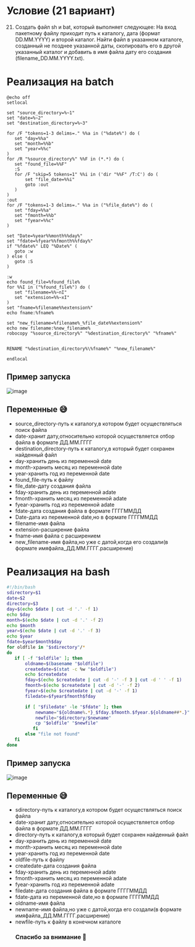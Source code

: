 # Условие (21 вариант)
21. Создать файл sh и bat, который выполняет следующее: 
На вход пакетному файлу приходит путь к каталогу, дата (формат DD.MM.YYYY) и второй каталог. Найти файл в указанном каталоге, созданный не позднее указанной даты, скопировать его в другой указанный каталог и добавить в имя файла дату его создания (filename_DD.MM.YYYY.txt).
# Реализация на batch
 ```batch 
@echo off
setlocal

set "source_directory=%~1"
set "date=%~2"
set "destination_directory=%~3"

for /F "tokens=1-3 delims=." %%a in ("%date%") do (
    set "day=%%a"
    set "month=%%b"
    set "year=%%c"
)
for /R "%source_directory%" %%F in (*.*) do (
    set "found_file=%%F"
    :S
    for /F "skip=5 tokens=1" %%i in ('dir "%%F" /T:C') do (
        set "file_date=%%i"
        goto :out
    )
)
:out
for /F "tokens=1-3 delims=." %%a in ("%file_date%") do (
    set "fday=%%a"
    set "fmonth=%%b"
    set "fyear=%%c"
)

set "Date=%year%%month%%day%"
set "fdate=%fyear%%fmonth%%fday%"
if "%fdate%" LEQ "%Date%" (
    goto :w
) else (
    goto :S
)

:w
echo found_file=%found_file%
for %%I in ("%found_file%") do (
    set "filename=%%~nI"
    set "extension=%%~xI"
)
set "fname=%filename%%extension%"
echo fname:%fname%

set "new_filename=%filename%_%file_date%%extension%"
echo new filename:%new_filename%
robocopy "%source_directory%" "%destination_directory%" "%fname%"


RENAME "%destination_directory%\%fname%" "%new_filename%"

endlocal
```
## Пример запуска
![image](https://github.com/iis-32170x/RPIIS/assets/144935038/85ef2bbe-e176-429b-98a8-7c958f0a65a6)
## Переменные :sweat_smile:
- source_directory-путь к каталогу,в котором будет осуществляться поиск файла
- date-хранит дату,относительно которой осуществляется отбор файла в формате ДД.ММ.ГГГГ
- destination_directory-путь к каталогу,в который будет сохранен найденный файл
- day-хранить день из переменной date
- month-хранить месяц из переменной date
- year-хранить год из переменной date
- found_file-путь к файлу
- file_date-дату создания файла
- fday-хранить день из переменной аdate
- fmonth-хранить месяц из переменной аdate
- fyear-хранить год из переменной аdate
- fdate-дата создания файла в формате ГГГГММДД
- Date-дата из переменной date,но в формате ГГГГММДД
- filename-имя файла
- extension-расширение файла
- fname-имя файла с расширением
- new_filename-имя файла,но уже с датой,когда его создали(в формате имяфайла_ДД.ММ.ГГГГ.расширение)

# Реализация на bash

 ``` bash
#!/bin/bash
sdirectory=$1
date=$2
directory=$3
day=$(echo $date | cut -d '.' -f 1)
echo $day
month=$(echo $date | cut -d '.' -f 2)
echo $month
year=$(echo $date | cut -d '.' -f 3)
echo $year
fdate=$year$month$day
for oldfile in "$sdirectory"/*
do
    if [ -f "$oldfile" ]; then
        oldname=$(basename "$oldfile")
        createdate=$(stat -c %w "$oldfile")
        echo $createdate
        fday=$(echo $createdate | cut -d '-' -f 3 | cut -d ' ' -f 1)
        fmonth=$(echo $createdate | cut -d '-' -f 2)
        fyear=$(echo $createdate | cut -d '-' -f 1)
        filedate=$fyear$fmonth$fday

        if [ "$filedate" -le "$fdate" ]; then
            newname="${oldname%.*}_$fday.$fmonth.$fyear.${oldname##*.}"
            newfile="$directory/$newname"
            cp "$oldfile" "$newfile"
           fi
        else "file not found"
    fi
done
```
## Пример запуска

![image](https://github.com/iis-32170x/RPIIS/assets/144935038/493f71f5-6cb9-4aba-9080-c5bb0532ca5d)
## Переменные :sweat_smile:
- sdirectory-путь к каталогу,в котором будет осуществляться поиск файла
- date-хранит дату,относительно которой осуществляется отбор файла в формате ДД.ММ.ГГГГ
- directory-путь к каталогу,в который будет сохранен найденный файл
- day-хранить день из переменной date
- month-хранить месяц из переменной date
- year-хранить год из переменной date
- oldfile-путь к файлу
- createdate-датa создания файла
- fday-хранить день из переменной аdate
- fmonth-хранить месяц из переменной аdate
- fyear-хранить год из переменной аdate
- filedate-дата создания файла в формате ГГГГММДД
- fdate-дата из переменной date,но в формате ГГГГММДД
- oldname-имя файла
- newname-имя файла,но уже с датой,когда его создали(в формате имяфайла_ДД.ММ.ГГГГ.расширение)
- newfile-путь к файлу в конечном каталоге
  ### Спасибо за внимание :white_heart:


